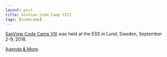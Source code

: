 ```yaml
---
layout: post
title: SasView Code Camp VIII
tags: [codecamp]
---
```


[SasView Code Camp VIII](http://trac.sasview.org/wiki/CodeCampVIII) was held at the ESS in Lund, Sweden, September 2-9, 2018.

[Agenda & More](http://trac.sasview.org/wiki/CodeCampVIII).